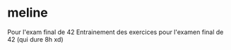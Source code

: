# meline
Pour l'exam final de 42
Entrainement des exercices pour l'examen final de 42 (qui dure 8h xd)
